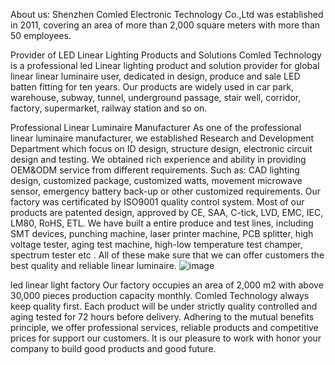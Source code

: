 About us:
Shenzhen Comled Electronic Technology Co.,Ltd was established in 2011, covering an area of more than 2,000 square meters with more than 50 employees.

Provider of LED Linear Lighting Products and Solutions
Comled Technology is a professional led Linear lighting product and solution provider for global linear linear luminaire user, dedicated in design, produce and sale LED batten fitting for ten years. Our products are widely used in car park, warehouse, subway, tunnel, underground passage, stair well, corridor, factory, supermarket, railway station and so on.

Professional Linear Luminaire Manufacturer
As one of the professional linear luminaire manufacturer, we established Research and Development Department which focus on ID design, structure design, electronic circuit design and testing. We obtained rich experience and ability in providing OEM&ODM service from different requirements. Such as: CAD lighting design, customized package, customized watts, movement microwave sensor, emergency battery back-up or other customized requirements. Our factory was certificated by ISO9001 quality control system. Most of our products are patented design, approved by CE, SAA, C-tick, LVD, EMC, IEC, LM80, RoHS, ETL. We have built a entire produce and test lines, including SMT devices, punching machine, laser printer machine, PCB splitter, high voltage tester, aging test machine, high-low temperature test champer, spectrum tester etc . All of these make sure that we can offer customers the best quality and reliable linear luminaire.
![image](https://github.com/user-attachments/assets/085c5e46-a8fc-4f63-9716-16ff06872fa8)


led linear light factory
Our factory occupies an area of 2,000 m2 with above 30,000 pieces production capacity monthly. Comled Technology always keep quality first. Each product will be under strictly quality controlled and aging tested for 72 hours before delivery. Adhering to the mutual benefits principle, we offer professional services, reliable products and competitive prices for support our customers. It is our pleasure to work with honor your company to build good products and good future.

